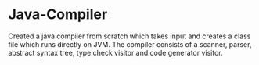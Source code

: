 # Java-Compiler
Created a java compiler from scratch which takes input and creates a class file which runs directly on JVM. The compiler consists of a scanner, parser, abstract syntax tree, type check visitor and code generator visitor. 
